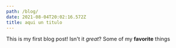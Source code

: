 ```yaml
---
path: /blog/
date: 2021-08-04T20:02:16.572Z
title: aqui un titulo
---
```

This is my first blog post! Isn't it *great*?
Some of my **favorite** things